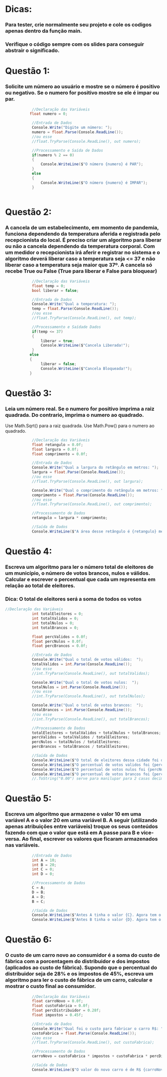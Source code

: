 # Dicas:
### Para tester, crie normalmente seu projeto e cole os codigos apenas dentro da função main.
### Verifique o código sempre com os slides para conseguir abstrair o significado. 

# Questão 1: 
### Solicite um número ao usuário e mostre se o número é positivo ou negativo. Se o numero for positivo mostre se ele é impar ou par.
```C#
            //Declaração das Variáveis
           float numero = 0;

            //Entrada de Dados
            Console.Write("Digite um número: ");
            numero = float.Parse(Console.ReadLine());
            //ou esse
            //float.TryParse(Console.ReadLine(), out numero);

            //Processamento e Saída de Dados
            if(numero % 2 == 0)
            {
                Console.WriteLine($"O número {numero} é PAR");
            }
            else
            {
                Console.WriteLine($"O número {numero} é IMPAR");
            }
            
```

# Questão 2:
### A cancela de um estabelecimento, em momento de pandemia, funciona dependendo da temperatura aferida e registrada pelo recepcionista do local. É preciso criar um algoritmo para liberar ou não a cancela dependendo da temperatura corporal. Com um medidor o recepcionista irá aferir e registrar no sistema e o algoritmo deverá liberar caso a temperatura seja <= 37 e não liberar caso a temperatura seja maior que 37º. A cancela só recebe True ou False (True para liberar e False para bloquear)

```C#
            //Declaração das Variáveis
            float temp = 0;
            bool liberar = false;

            //Entrada de Dados
            Console.Write("Qual a temperatura: ");
            temp = float.Parse(Console.ReadLine());
            //ou esse
            //float.TryParse(Console.ReadLine(), out temp);

            //Processamento e Saídade Dados
            if(temp <= 37)
            {
                liberar = true;
                Console.WriteLine($"Cancela Liberada!");
            }
           else
           {
                liberar = false;
                Console.WriteLine($"Cancela Bloqueada!");
           }
````


# Questão 3:
### Leia um número real. Se o numero for positivo imprima a raiz quadrada. Do contrario,  imprima o numero ao quadrado. 
Use Math.Sqrt() para a raiz quadrada.
Use Math.Pow() para o numero ao quadrado.

```C#
            //Declaração das Variáveis
            float retangulo = 0.0f;
            float largura = 0.0f;
            float comprimento = 0.0f;

            //Entrada de Dados
            Console.Write("Qual a largura do retângulo em metros: ");
            largura = float.Parse(Console.ReadLine());
            //ou esse
            //float.TryParse(Console.ReadLine(), out largura);

            Console.Write("Qual o comprimento do retângulo em metros: ");
            comprimento = float.Parse(Console.ReadLine());
            //ou esse
            //float.TryParse(Console.ReadLine(), out comprimento);

            //Processamento de Dados
            retangulo = largura * comprimento;

            //Saída de Dados
            Console.WriteLine($"A área desse retângulo é {retangulo} metros quadrados");
````

# Questão 4:
### Escreva um algoritmo para ler o número total de eleitores de um município, o número de votos brancos, nulos e válidos. Calcular e escrever o percentual que cada um representa em relação ao total de eleitores.
### Dica: O total de eleitores será a soma de todos os votos

```C#
//Declaração das Variáveis
            int totalEleitores = 0;
            int totalValidos = 0;
            int totalNulos = 0;
            int totalBrancos = 0;

            float percValidos = 0.0f;
            float percNulos = 0.0f;
            float percBrancos = 0.0f;

            //Entrada de Dados
            Console.Write("Qual o total de votos válidos:  ");
            totalValidos = int.Parse(Console.ReadLine());
            //ou esse
            //int.TryParse(Console.ReadLine(), out totalValidos);

            Console.Write("Qual o total de votos nulos:  ");
            totalNulos = int.Parse(Console.ReadLine());
            //ou esse
            //int.TryParse(Console.ReadLine(), out totalNulos);

            Console.Write("Qual o total de votos brancos:  ");
            totalBrancos = int.Parse(Console.ReadLine());
            //ou esse
            //int.TryParse(Console.ReadLine(), out totalBrancos);

            //Processamento de Dados
            totalEleitores = totalValidos + totalNulos + totalBrancos;
            percValidos = totalValidos / totalEleitores;
            percNulos = totalNulos / totalEleitores;
            percBrancos = totalBrancos / totalEleitores;

            //Saída de Dados
            Console.WriteLine($"O total de eleitores dessa cidade foi de {totalEleitores.ToString("0.00")} de eleitores");
            Console.WriteLine($"O percentual de votos validos foi {percValidos.ToString("0.00")} %");
            Console.WriteLine($"O percentual de votos nulos foi {percNulos.ToString("0.00")} %");
            Console.WriteLine($"O percentual de votos brancos foi {percBrancos.ToString("0.00")} %");
            //.ToString("0.00") serve para manilupar para 2 casas decimais.
````

# Questão 5: 
### Escreva um algoritmo que armazene o valor 10 em uma variável A e o valor 20 em uma variável B. A seguir (utilizando apenas atribuições entre variáveis) troque os seus conteúdos fazendo com que o valor que está em A passe para B e vice-versa. Ao final, escrever os valores que ficaram armazenados nas variáveis.

```C#
            //Entrada de Dados
            int A = 10;
            int B = 20;
            int C = 0;
            int D = 0;

            //Processamento de Dados
            C = A;
            D = B;
            A = D;
            B = C;

            //Saída de Dados
            Console.WriteLine($"Antes A tinha o valor {C}. Agora tem o valor {A}");
            Console.WriteLine($"Antes B tinha o valor {D}. Agora tem o valor {B}")

```

# Questão 6:
### O custo de um carro novo ao consumidor é a soma do custo de fábrica com a porcentagem do distribuidor e dos impostos (aplicados ao custo de fábrica). Supondo que o percentual do distribuidor seja de 28% e os impostos de 45%, escreva um algoritmo para ler o custo de fábrica de um carro, calcular e mostrar o custo final ao consumidor.

```C#
            //Declaração das Variáveis
            float carroNovo = 0.0f;
            float custoFabrica = 0.0f;
            float percDistribuidor = 0.28f;
            float impostos = 0.45f;

            //Entrada de Dados
            Console.Write("Qual foi o custo para fabricar o carro R$: ");
            custoFabrica = float.Parse(Console.ReadLine());
            //ou esse
            //float.TryParse(Console.ReadLine(), out custoFabrica);

            //Processamento de Dados
            carroNovo = custoFabrica * impostos + custoFabrica * percDistribuidor + custoFabrica;

            //Saída de Dados
            Console.WriteLine($"O valor do novo carro é de R$ {carroNovo.ToString("0.00")}");

```
